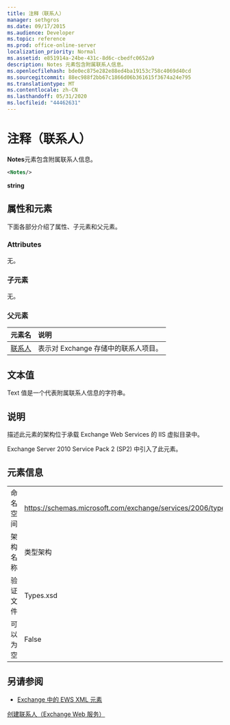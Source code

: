 ```yaml
---
title: 注释（联系人）
manager: sethgros
ms.date: 09/17/2015
ms.audience: Developer
ms.topic: reference
ms.prod: office-online-server
localization_priority: Normal
ms.assetid: e851914a-24be-431c-8d6c-cbedfc0652a9
description: Notes 元素包含附属联系人信息。
ms.openlocfilehash: bde0ec875e282e88ed4ba19153c758c4069d40cd
ms.sourcegitcommit: 88ec988f2bb67c1866d06b361615f3674a24e795
ms.translationtype: MT
ms.contentlocale: zh-CN
ms.lasthandoff: 05/31/2020
ms.locfileid: "44462631"
---
```

# <a name="notes-contact"></a>注释（联系人）

**Notes**元素包含附属联系人信息。 
  
```XML
<Notes/>
```

 **string**
## <a name="attributes-and-elements"></a>属性和元素

下面各部分介绍了属性、子元素和父元素。
  
### <a name="attributes"></a>Attributes

无。
  
### <a name="child-elements"></a>子元素

无。
  
### <a name="parent-elements"></a>父元素

|**元素名**|**说明**|
|:-----|:-----|
|[联系人](contact.md) <br/> |表示对 Exchange 存储中的联系人项目。  <br/> |
   
## <a name="text-value"></a>文本值

Text 值是一个代表附属联系人信息的字符串。
  
## <a name="remarks"></a>说明

描述此元素的架构位于承载 Exchange Web Services 的 IIS 虚拟目录中。
  
Exchange Server 2010 Service Pack 2 (SP2) 中引入了此元素。
  
## <a name="element-information"></a>元素信息

|||
|:-----|:-----|
|命名空间  <br/> |https://schemas.microsoft.com/exchange/services/2006/types  <br/> |
|架构名称  <br/> |类型架构  <br/> |
|验证文件  <br/> |Types.xsd  <br/> |
|可以为空  <br/> |False  <br/> |
   
## <a name="see-also"></a>另请参阅



- [Exchange 中的 EWS XML 元素](ews-xml-elements-in-exchange.md)


[创建联系人（Exchange Web 服务）](https://msdn.microsoft.com/library/4845917e-70d1-481c-bbd7-011ec6571789%28Office.15%29.aspx)

